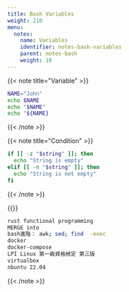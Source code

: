 ```yaml
---
title: Bash Variables
weight: 210
menu:
  notes:
    name: Variables
    identifier: notes-bash-variables
    parent: notes-bash
    weight: 10
---
```


<!-- Variable -->
{{< note title="Variable" >}}

```bash
NAME="John"
echo $NAME
echo "$NAME"
echo "${NAME}
```

{{< /note >}}

<!-- Condition -->
{{< note title="Condition" >}}

```bash
if [[ -z "$string" ]]; then
  echo "String is empty"
elif [[ -n "$string" ]]; then
  echo "String is not empty"
fi
```
{{< /note >}}

{{<note title="Unlearned">}}
```bash
rust functional programming
MERGE into
bash進階： awk; sed; find  -exec 
docker
docker-compose
LPI Linux 第一級資格檢定 第三版
virtualbox
nbuntu 22.04 
```
  {{< /note >}}



